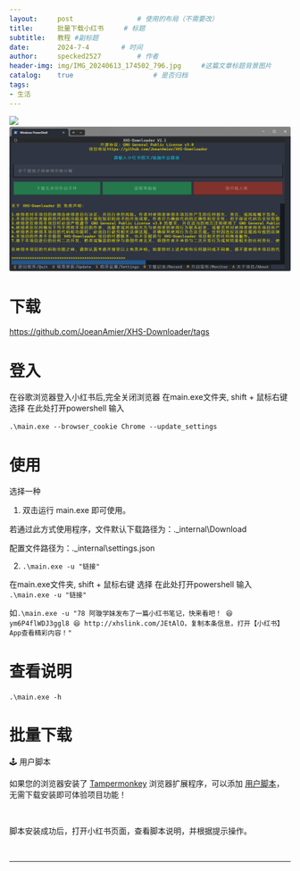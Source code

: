 ```yaml
---
layout:     post   			    # 使用的布局（不需要改）
title:      批量下载小红书		# 标题 
subtitle:   教程 #副标题
date:       2024-7-4		# 时间
author:     specked2527			# 作者
header-img: img/IMG_20240613_174502_796.jpg 	#这篇文章标题背景图片
catalog:    true 				    # 是否归档
tags:		
- 生活		   
--- 
```


![](https://github.com/JoeanAmier/XHS-Downloader/blob/master/static/screenshot/%E5%91%BD%E4%BB%A4%E8%A1%8C%E6%A8%A1%E5%BC%8F%E6%88%AA%E5%9B%BE1.png)
![](https://github.com/JoeanAmier/XHS-Downloader/blob/master/static/screenshot/%E7%A8%8B%E5%BA%8F%E8%BF%90%E8%A1%8C%E6%88%AA%E5%9B%BECN1.png)

# 下载
https://github.com/JoeanAmier/XHS-Downloader/tags

# 登入
在谷歌浏览器登入小红书后,完全关闭浏览器
在main.exe文件夹, shift + 鼠标右键 选择 在此处打开powershell 输入 

`.\main.exe --browser_cookie Chrome --update_settings`

# 使用
选择一种
1. 双击运行 main.exe 即可使用。

若通过此方式使用程序，文件默认下载路径为：.\_internal\Download

配置文件路径为：.\_internal\settings.json

2. `.\main.exe -u "链接"`

在main.exe文件夹, shift + 鼠标右键 选择 在此处打开powershell
输入
`.\main.exe -u "链接"`

 如`.\main.exe -u "78 阿璇学妹发布了一篇小红书笔记，快来看吧！ 😆 ym6P4flWDJ3ggl8 😆 http://xhslink.com/JEtAlO，复制本条信息，打开【小红书】App查看精彩内容！"`

# 查看说明
`.\main.exe -h `

# 批量下载
🕹 用户脚本
<p>如果您的浏览器安装了 <a href="https://www.tampermonkey.net/">Tampermonkey</a> 浏览器扩展程序，可以添加 <a href="https://raw.githubusercontent.com/JoeanAmier/XHS-Downloader/master/static/XHS-Downloader.js">用户脚本</a>，无需下载安装即可体验项目功能！</p>
<img src="static/screenshot/脚本安装教程.png" alt="">
<p>脚本安装成功后，打开小红书页面，查看脚本说明，并根据提示操作。</p>
<img src="static/screenshot/用户脚本截图1.png" alt="">
<hr>
